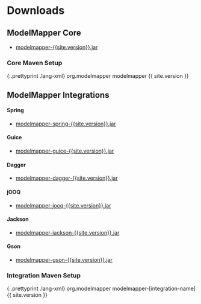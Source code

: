 # Downloads

## ModelMapper Core

* [modelmapper-{{site.version}}.jar](/assets/modelmapper-{{site.version}}.jar)

### Core Maven Setup

{:.prettyprint .lang-xml}
	<dependency>
	  <groupId>org.modelmapper</groupId>
	  <artifactId>modelmapper</artifactId>
	  <version>{{ site.version }}</version>
	</dependency>

## ModelMapper Integrations

#### Spring

* [modelmapper-spring-{{site.version}}.jar](/assets/modelmapper-spring-{{site.version}}.jar)

#### Guice

* [modelmapper-guice-{{site.version}}.jar](/assets/modelmapper-guice-{{site.version}}.jar)

#### Dagger

* [modelmapper-dagger-{{site.version}}.jar](/assets/modelmapper-dagger-{{site.version}}.jar)

#### jOOQ

* [modelmapper-jooq-{{site.version}}.jar](/assets/modelmapper-jooq-{{site.version}}.jar)

#### Jackson

* [modelmapper-jackson-{{site.version}}.jar](/assets/modelmapper-jackson-{{site.version}}.jar)

#### Gson

* [modelmapper-gson-{{site.version}}.jar](/assets/modelmapper-gson-{{site.version}}.jar)

### Integration Maven Setup

{:.prettyprint .lang-xml}
	<dependency>
	  <groupId>org.modelmapper</groupId>
	  <artifactId>modelmapper-[integration-name]</artifactId>
	  <version>{{ site.version }}</version>
	</dependency>


